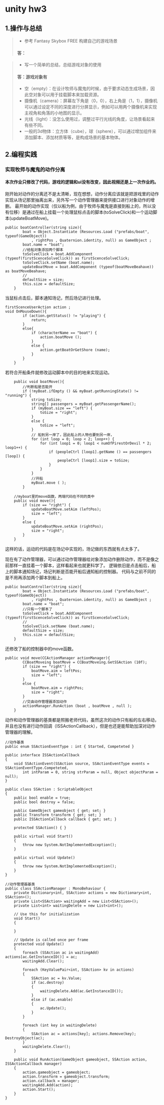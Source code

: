 # unity hw3

## 1.操作与总结 
> * 参考 Fantasy Skybox FREE 构建自己的游戏场景
> #### 答：


> * 写一个简单的总结，总结游戏对象的使用
> #### 答：游戏对象有
> * 空（empty）：在设计牧师与魔鬼的时候，由于要求动态生成场景，因此空对象可以用于挂载脚本来加载资源。
> * 摄像机（camera）：屏幕左下角是（0，0），右上角是（1，1），摄像机可以通过设定不同的深度进行分屏显示，例如可以用两个摄像机来实现主视角和角落的小地图的显示。
> * 光线（light）：没怎么使用过，调整过平行光线的角度，让场景看起来有些不同。
> * 一般的3d物体：立方体（cube），球（sphere），可以通过增加组件来添加脚本、添加材质等等，是构成场景的基本物体。

## 2.编程实践
### 实现牧师与魔鬼的动作分离
#### 本次作业只修改了代码，游戏的逻辑和ui没有改变，因此视频还是上一次作业的。
刚开始对动作的分离还不是太清晰，现在想想，动作分离应该就是把游戏里的动作实现从场记那里抽离出来，另外写一个动作管理器来提供接口进行对象动作的增删。
最开始的动作实现（仅以船为例，由于牧师与魔鬼是直接到船上的，所以没有位移）是通过在船上挂载一个处理鼠标点击的脚本(toSolveClick)和一个运动脚本(updateBoatMove)。
```
public boatController(string size){
		boat = Object.Instantiate (Resources.Load ("prefabs/boat", typeof(GameObject))
			, rightPos , Quaternion.identity, null) as GameObject ;
		boat.name = "boat";
		//给船对象添加两个脚本
		toSolveClick = boat.AddComponent (typeof(firstScenceSolveClick)) as firstScenceSolveClick;
		toSolveClick.setName (boat.name);
		updateBoatMove = boat.AddComponent (typeof(boatMoveBeahave)) as boatMoveBeahave;
		//
		defaultSize = size;
		this.size = defaultSize;
	}
```


当鼠标点击后，脚本通知场记，然后场记进行处理。
```
firstScenceUserAction action ;
void OnMouseDown(){
		if (action.getStatus() != "playing") {
			return;
		}
		else{
			if (characterName == "boat") {
				action.boatMove ();
			}
			else {
				action.getBoatOrGetShore (name);
			}
		}
	}
```

若符合开船条件就修改运动脚本中的目的地来实现运动。
```
	public void boatMove(){
		//判断船是否能开
		if (!myBoat.ifEmpty () && myBoat.getRunningState() != "running") {
			string toSize;
			string[] passengers = myBoat.getPassengerName();
			if (myBoat.size == "left") {
				toSize = "right";
			}
			else {
				toSize = "left";
			}
			// 船到另一岸了，因此船上的人物也要到另一岸，
			for (int loop = 0; loop < 2; loop++) {
				for (int loop1 = 0; loop1 < numOfPirestOrDevil * 2; loop1++) {
					if (peopleCtrl [loop1].getName () == passengers [loop]) {
						peopleCtrl [loop1].size = toSize;
					}
				}
			}
			//开船
			myBoat.move ( );
		}
    
    //myboat里的move函数，两端代码在不同的类中
    public void move(){
		if (size == "right") {
			updateBoatMove.setAim (leftPos);
			size = "left";
		} 
		else {
			updateBoatMove.setAim (rightPos);
			size = "right";
		}
	}
```
这样的话，运动的代码是在场记中实现的，场记做的东西就有点太多了。


现在有了动作管理器，可以通过动作管理器给对象添加动作删除动作，而不是像之前那样一直挂着一个脚本，这样看起来也就更科学了。
逻辑依旧是点击船后，船上的脚本通知场记，场记判断是否能开船后通知船的控制器。
代码与之前不同的是不用再添加两个脚本到船上。
```
public boatController(string size){
		boat = Object.Instantiate (Resources.Load ("prefabs/boat", typeof(GameObject))
			, rightPos , Quaternion.identity, null) as GameObject ;
		boat.name = "boat";
		//只有一个脚本了
		toSolveClick = boat.AddComponent (typeof(firstScenceSolveClick)) as firstScenceSolveClick;
		//
		toSolveClick.setName (boat.name);
		defaultSize = size;
		this.size = defaultSize;
	}
```
还修改了船的控制器中的move函数。
```
public void move(CCActionManager actionManager){
		CCBoatMoveing boatMove = CCBoatMoveing.GetSSAction (10f);
		if (size == "right") {
			boatMove.aim = leftPos;
			size = "left";
		} 
		else {
			boatMove.aim = rightPos;
			size = "right";
		}
		//交由动作管理器添加动作
		actionManager.RunAction (boat , boatMove , null );
	}
```

动作和动作管理器的基类都是照搬老师代码，虽然这次的动作只有船的左右移动，并且也没有进行动作回调（ISSActionCallback），但是也还是能帮助加深对动作管理器的理解。
```
//动作基类
public enum SSActionEventType : int { Started, Competeted }

public interface ISSActionCallback
{
	void SSActionEvent(SSAction source, SSActionEventType events = SSActionEventType.Competeted,
		int intParam = 0, string strParam = null, Object objectParam = null);
}

public class SSAction : ScriptableObject
{
	public bool enable = true;
	public bool destroy = false;

	public GameObject gameobject { get; set; }
	public Transform transform { get; set; }
	public ISSActionCallback callback { get; set; }

	protected SSAction() { }

	public virtual void Start()
	{
		throw new System.NotImplementedException();
	}

	public virtual void Update()
	{
		throw new System.NotImplementedException();
	}
}

//动作管理器基类
public class SSActionManager : MonoBehaviour {
	private Dictionary<int, SSAction> actions = new Dictionary<int, SSAction>();
	private List<SSAction> waitingAdd = new List<SSAction>();
	private List<int> waitingDelete = new List<int>();

	// Use this for initialization
	void Start()
	{

	}

	// Update is called once per frame
	protected void Update()
	{
		foreach (SSAction ac in waitingAdd) actions[ac.GetInstanceID()] = ac;
		waitingAdd.Clear();

		foreach (KeyValuePair<int, SSAction> kv in actions)
		{
			SSAction ac = kv.Value;
			if (ac.destroy)
			{
				waitingDelete.Add(ac.GetInstanceID());
			}
			else if (ac.enable)
			{
				ac.Update();
			}
		}

		foreach (int key in waitingDelete)
		{
			SSAction ac = actions[key]; actions.Remove(key); DestroyObject(ac);
		}
		waitingDelete.Clear();
	}

	public void RunAction(GameObject gameobject, SSAction action, ISSActionCallback manager)
	{
		action.gameobject = gameobject;
		action.transform = gameobject.transform;
		action.callback = manager;
		waitingAdd.Add(action);
		action.Start();
	}
}
```